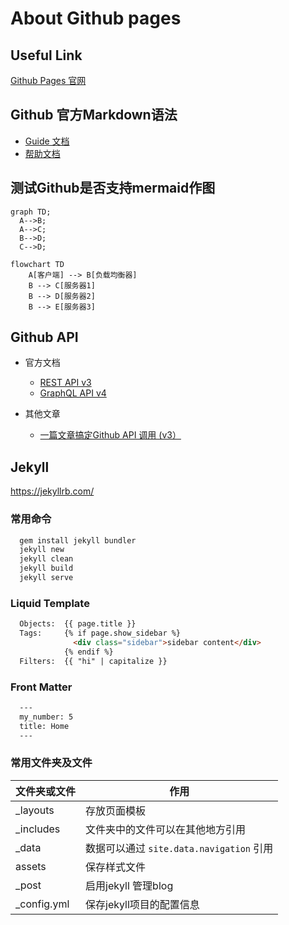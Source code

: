 # About Github pages

## Useful Link

[Github Pages 官网](https://pages.github.com/)

## Github 官方Markdown语法

* [Guide 文档](https://guides.github.com/features/mastering-markdown/)
* [帮助文档](https://help.github.com/en/articles/basic-writing-and-formatting-syntax)

## 测试Github是否支持mermaid作图

```mermaid
graph TD;
  A-->B;
  A-->C;
  B-->D;
  C-->D;
```

```mermaid
flowchart TD
    A[客户端] --> B[负载均衡器]
    B --> C[服务器1]
    B --> D[服务器2]
    B --> E[服务器3]
```

## Github API

- 官方文档
  - [REST API v3](https://developer.github.com/v3/)
  - [GraphQL API v4](https://developer.github.com/v4/)

- 其他文章
  - [一篇文章搞定Github API 调用 (v3）](https://segmentfault.com/a/1190000015144126)

## Jekyll

<https://jekyllrb.com/>

### 常用命令

```cmd
  gem install jekyll bundler
  jekyll new
  jekyll clean
  jekyll build
  jekyll serve
```

### Liquid Template

```html
  Objects:  {{ page.title }}
  Tags:     {% if page.show_sidebar %}
              <div class="sidebar">sidebar content</div>
            {% endif %}
  Filters:  {{ "hi" | capitalize }}
```

### Front Matter

```markdown
  ---
  my_number: 5
  title: Home
  ---
```

### 常用文件夹及文件

| 文件夹或文件 | 作用                                     |
|--------------|----------------------------------------|
| _layouts     | 存放页面模板                             |
| _includes    | 文件夹中的文件可以在其他地方引用         |
| _data        | 数据可以通过 `site.data.navigation` 引用 |
| assets       | 保存样式文件                             |
| _post        | 启用jekyll 管理blog                      |
| _config.yml  | 保存jekyll项目的配置信息                 |
